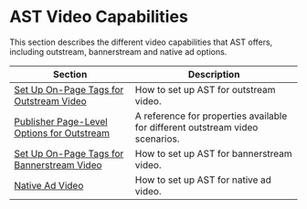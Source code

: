 

# AST Video Capabilities



This section describes the different video capabilities that AST offers,
including outstream, bannerstream and native ad options. 

<table class="table">
<thead class="thead">
<tr class="header row">
<th id="ID-000003e4__entry__1" class="entry">Section</th>
<th id="ID-000003e4__entry__2" class="entry">Description</th>
</tr>
</thead>
<tbody class="tbody">
<tr class="odd row">
<td class="entry" headers="ID-000003e4__entry__1"><a
href="set-up-on-page-tags-for-outstream-video.html" class="xref">Set Up
On-Page Tags for Outstream Video</a></td>
<td class="entry" headers="ID-000003e4__entry__2">How to set up AST for
outstream video.</td>
</tr>
<tr class="even row">
<td class="entry" headers="ID-000003e4__entry__1"><a
href="publisher-page-level-options-for-outstream.html"
class="xref">Publisher Page-Level Options for Outstream</a></td>
<td class="entry" headers="ID-000003e4__entry__2">A reference for
properties available for different outstream video scenarios.</td>
</tr>
<tr class="odd row">
<td class="entry" headers="ID-000003e4__entry__1"><a
href="set-up-on-page-tags-for-bannerstream-video.html" class="xref">Set
Up On-Page Tags for Bannerstream Video</a></td>
<td class="entry" headers="ID-000003e4__entry__2">How to set up AST for
bannerstream video.</td>
</tr>
<tr class="even row">
<td class="entry" headers="ID-000003e4__entry__1"><a
href="native-video-with-ast.html" class="xref">Native Ad Video</a></td>
<td class="entry" headers="ID-000003e4__entry__2">How to set up AST for
native ad video.</td>
</tr>
</tbody>
</table>




